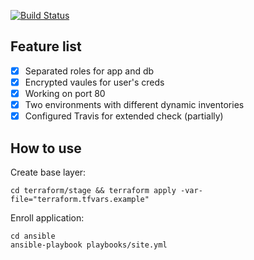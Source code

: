 [![Build Status](https://travis-ci.com/Otus-DevOps-2019-11/eugenberend_infra.svg?branch=master)](https://travis-ci.com/Otus-DevOps-2019-11/eugenberend_infra)

## Feature list

- [x] Separated roles for app and db
- [x] Encrypted vaules for user's creds
- [x] Working on port 80
- [x] Two environments with different dynamic inventories
- [x] Configured Travis for extended check (partially)

## How to use

Create base layer:

```shell
cd terraform/stage && terraform apply -var-file="terraform.tfvars.example"
```

Enroll application:

```shell
cd ansible
ansible-playbook playbooks/site.yml
```
